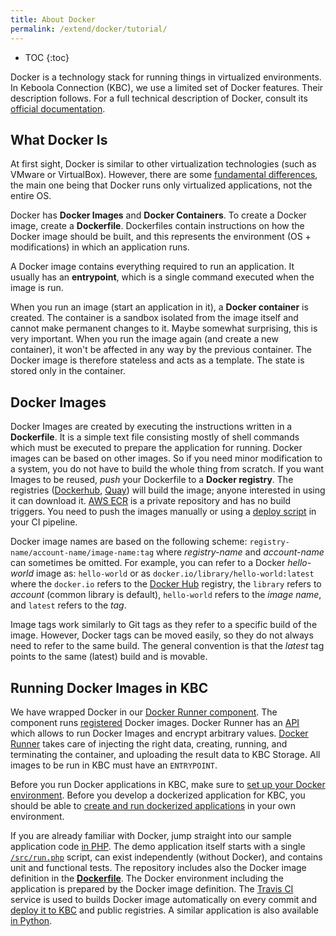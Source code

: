 ```yaml
---
title: About Docker
permalink: /extend/docker/tutorial/
---
```


* TOC
{:toc}

Docker is a technology stack for running things in virtualized environments. In Keboola Connection (KBC), we use a limited set of Docker features.
Their description follows. For a full technical description of Docker, consult its
[official documentation](https://docs.docker.com/).

## What Docker Is
At first sight, Docker is similar to other virtualization technologies (such as VMware or VirtualBox).
However, there are some [fundamental differences](https://docs.docker.com/engine/understanding-docker/), 
the main one being that Docker runs only virtualized applications, not the entire OS.

Docker has **Docker Images** and **Docker Containers**. To create a Docker image, create a **Dockerfile**. 
Dockerfiles contain instructions on how the Docker image should be built, and this represents the environment 
(OS + modifications) in which an application runs.

A Docker image contains everything required to run an application. It usually has an **entrypoint**, which is
a single command executed when the image is run.

When you run an image (start an application in it), a **Docker container** is created. The container is a sandbox
isolated from the image itself and cannot make permanent changes to it. Maybe somewhat surprising, this is very important. 
When you run the image again (and create a new container), it won't be affected in any way by the previous
container. The Docker image is therefore stateless and acts as a template. The state is stored only in the container.

## Docker Images
Docker Images are created by executing the instructions written in a **Dockerfile**. It is a simple text
file consisting mostly of shell commands which must be executed to prepare the application for running.
Docker images can be based on other images. So if
you need minor modification to a system, you do not have to build the whole thing from scratch. If you want Images to be
reused, *push* your Dockerfile to a **Docker registry**. The registries ([Dockerhub](https://hub.docker.com/),
[Quay](https://quay.io/)) will build the image; anyone interested in using it can download it.
[AWS ECR](https://aws.amazon.com/ecr/) is a private repository and has no build triggers. You need to push the images manually or
using a [deploy script](/extend/registration/deployment/) in your CI pipeline.

Docker image names are based on the following scheme: `registry-name/account-name/image-name:tag` where _registry-name_
and _account-name_ can sometimes be omitted. For example, you can refer to a Docker _hello-world_ image as: `hello-world`
or as `docker.io/library/hello-world:latest`
where the `docker.io` refers to the [Docker Hub](https://hub.docker.com/) registry,
the `library` refers to _account_ (common library is default), `hello-world` refers to the _image name_,
and `latest` refers to the _tag_.

Image tags work similarly to Git tags as they refer to a specific build of the image. However, Docker tags can be moved
easily, so they do not always need to refer to the same build. The general convention is that the *latest*
tag points to the same (latest) build and is movable.

## Running Docker Images in KBC
We have wrapped Docker in our [Docker Runner component](/extend/docker-runner/). The component
runs [registered](/extend/registration/) Docker images. Docker Runner
has an [API](/extend/docker-runner/#api)
which allows to run Docker Images and encrypt arbitrary values.
[Docker Runner](/extend/docker-runner/) takes
care of injecting the right data, creating, running, and terminating the container, and uploading
the result data to KBC Storage. All images to be run in KBC must have an `ENTRYPOINT`.

Before you run Docker applications in KBC, make sure to
[set up your Docker environment](/extend/docker/tutorial/setup/).
Before you develop a dockerized application for KBC, you should be able to
[create and run dockerized applications](/extend/docker/tutorial/howto/) in your own environment.

If you are already familiar with Docker, jump straight into our sample application
code [in PHP](https://github.com/keboola/docker-demo-app).
The demo application itself starts with a single
[`/src/run.php`](https://github.com/keboola/docker-demo-app/blob/master/src/run.php) script,
can exist independently (without Docker), and contains unit and functional tests.
The repository includes also the Docker image definition in the
[**Dockerfile**](https://github.com/keboola/docker-demo-app/blob/master/Dockerfile). The Docker environment including the application
is prepared by the Docker image definition. The [Travis CI](https://docs.travis-ci.com/) service is used to builds Docker image automatically on every commit and
[deploy it to KBC](/extend/registration/deployment/) and public registries.
A similar application is also available [in Python](https://github.com/keboola/python-custom-application-text-splitter).
